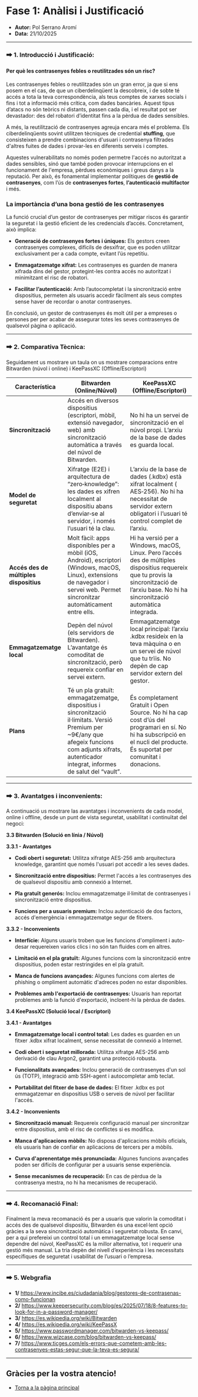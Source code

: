 # Fase 1: Anàlisi i Justificació
- **Autor:** Pol Serrano Aromí
- **Data:** 21/10/2025

---
### 🠲 1. Introducció i Justificació:
#### Per què les contrasenyes febles o reutilitzades són un risc?
Les contrasenyes febles o reutilitzades són un gran error, ja que si ens posem en el cas, de que un ciberdelinqüent la descobreix, i de sobte té accés a tota la teva correspondència, als teus comptes de xarxes socials i fins i tot a informació més crítica, com dades bancàries. Aquest tipus d’atacs no són teòrics ni distants, passen cada dia, i el resultat pot ser devastador: des del robatori d’identitat fins a la pèrdua de dades sensibles.

A més, la reutilització de contrasenyes agreuja encara més el problema. Els ciberdelinqüents sovint utilitzen tècniques de credential **stuffing**, que consisteixen a prendre combinacions d'usuari i contrasenya filtrades d'altres fuites de dades i provar-les en diferents serveis i comptes.

Aquestes vulnerabilitats no només poden permetre l'accés no autoritzat a dades sensibles, sinó que també poden provocar interrupcions en el funcionament de l'empresa, pèrdues econòmiques i greus danys a la reputació. Per això, és fonamental implementar polítiques de **gestió de contrasenyes**, com l’ús de **contrasenyes fortes**, **l’autenticació multifactor** i més.

### La importància d’una bona gestió de les contrasenyes
La funció crucial d’un gestor de contrasenyes per mitigar riscos és garantir la seguretat i la gestió eficient de les credencials d’accés. Concretament, això implica:

- **Generació de contrasenyes fortes i úniques:** Els gestors creen contrasenyes complexes, difícils de desxifrar, que es poden utilitzar exclusivament per a cada compte, evitant l’ús repetitiu.

- **Emmagatzematge xifrat:** Les contrasenyes es guarden de manera xifrada dins del gestor, protegint-les contra accés no autoritzat i minimitzant el risc de robatori.

- **Facilitar l’autenticació:** Amb l’autocompletat i la sincronització entre dispositius, permeten als usuaris accedir fàcilment als seus comptes sense haver de recordar o anotar contrasenyes.

En conclusió, un gestor de contrasenyes és molt útil per a empreses o persones per per acabar de assegurar totes les seves contrasenyes de qualsevol pàgina o aplicació.

---
### 🠲 2. Comparativa Tècnica:

Seguidament us mostrare un taula on us mostrare comparacions entre Bitwarden (núvol i online) i KeePassXC (Offline/Escriptori)

| Característica | Bitwarden (Online/Núvol) | KeePassXC (Offline/Escriptori) |
| ----- | ----- | ----- |
| **Sincronització** | Accés en diversos dispositius (escriptori, mòbil, extensió navegador, web) amb sincronització automàtica a través del núvol de Bitwarden. | No hi ha un servei de sincronització en el núvol propi. L’arxiu de la base de dades es guarda local. |
| **Model de seguretat** | Xifratge (E2E) i arquitectura de “zero‑knowledge”: les dades es xifren localment al dispositiu abans d’enviar‑se al servidor, i només l’usuari té la clau.  | L’arxiu de la base de dades (.kdbx) està xifrat localment ( AES‑256). No hi ha necessitat de servidor extern obligatori i l’usuari té control complet de l’arxiu. |
| **Accés des de múltiples dispositius** | Molt fàcil: apps disponibles per a mòbil (iOS, Android), escriptori (Windows, macOS, Linux), extensions de navegador i servei web. Permet sincronitzar automàticament entre ells. | Hi ha versió per a Windows, macOS, Linux. Pero l’accés des de múltiples dispositius requereix que tu provis la sincronització de l’arxiu base. No hi ha sincronització automàtica integrada. |
| **Emmagatzematge local** | Depèn del núvol (els servidors de Bitwarden). L’avantatge és comoditat de sincronització, però requereix confiar en servei extern. | Emmagatzematge local principal: l’arxiu .kdbx resideix en la teva màquina o en un servei de núvol que tu trïis. No depèn de cap servidor extern del gestor. |
| **Plans** | Té un pla gratuït: emmagatzematge, dispositius i sincronització il·limitats. Versió Premium per \~9€/any que afegeix funcions com adjunts xifrats, autenticador integrat, informes de salut del “vault”. | És completament Gratuït i Open Source. No hi ha cap cost d’ús del programari en sí. No hi ha subscripció en el nucli del producte. És suportat per comunitat i donacions. |


---
### 🠲 3. Avantatges i inconvenients:

A continuació us mostrare las avantatges i inconvenients de cada model, online i offline, desde un punt de vista seguretat, usabilitat i continuïtat del negoci:

**3.3 Bitwarden (Solució en línia / Núvol)**

**3.3.1 - Avantatges**

- **Codi obert i seguretat:** Utilitza xifratge AES-256 amb arquitectura knowledge, garantint que només l'usuari pot accedir a les seves dades. 

- **Sincronització entre dispositius:** Permet l'accés a les contrasenyes des de qualsevol dispositiu amb connexió a Internet. 

- **Pla gratuït generós:** Inclou emmagatzematge il·limitat de contrasenyes i sincronització entre dispositius. 

- **Funcions per a usuaris premium:** Inclou autenticació de dos factors, accés d'emergència i emmagatzematge segur de fitxers. 

**3.3.2 - Inconvenients**

- **Interfície:** Alguns usuaris troben que les funcions d'ompliment i auto-desar requereixen varios clics i no són tan fluides com en altres. 

- **Limitació en el pla gratuït:** Algunes funcions com la sincronització entre dispositius, poden estar restringides en el pla gratuït. 

- **Manca de funcions avançades:** Algunes funcions com alertes de phishing o ompliment automàtic d'adreces poden no estar disponibles.

- **Problemes amb l'exportació de contrasenyes:** Usuaris han reportat problemes amb la funció d'exportació, incloent-hi la pèrdua de dades. 

**3.4 KeePassXC (Solució local / Escriptori)**

**3.4.1 - Avantatges**

- **Emmagatzematge local i control total:** Les dades es guarden en un fitxer .kdbx xifrat localment, sense necessitat de connexió a Internet. 

- **Codi obert i seguretat millorada:** Utilitza xifratge AES-256 amb derivació de clau Argon2, garantint una protecció robusta. 

- **Funcionalitats avançades:** Inclou generació de contrasenyes d'un sol ús (TOTP), integració amb SSH-agent i autocompletar amb teclat. 

- **Portabilitat del fitxer de base de dades:** El fitxer .kdbx es pot emmagatzemar en dispositius USB o serveis de núvol per facilitar l'accés. 

**3.4.2 - Inconvenients**

- **Sincronització manual:** Requereix configuració manual per sincronitzar entre dispositius, amb el risc de conflictes si es modifica. 

- **Manca d'aplicacions mòbils:** No disposa d'aplicacions mòbils oficials, els usuaris han de confiar en aplicacions de tercers per a mòbils. 

- **Curva d'aprenentatge més pronunciada:** Algunes funcions avançades poden ser difícils de configurar per a usuaris sense experiència. 

- **Sense mecanismes de recuperació:** En cas de pèrdua de la contrasenya mestra, no hi ha mecanismes de recuperació. 

---
### 🠲 4. Recomanació Final:

Finalment la meva recomanació és per a usuaris que valorin la comoditat i accés des de qualsevol dispositiu, Bitwarden és una excel·lent opció gràcies a la seva sincronització automàtica i seguretat robusta. En canvi, per a qui prefereixi un control total i un emmagatzematge local sense dependre del núvol, KeePassXC és la millor alternativa, tot i requerir una gestió més manual. La tria depèn del nivell d’experiència i les necessitats específiques de seguretat i usabilitat de l’usuari o l’empresa.

---
### 🠲 5. Webgrafia

- **1/** https://www.incibe.es/ciudadania/blog/gestores-de-contrasenas-como-funcionan
- **2/** https://www.keepersecurity.com/blog/es/2025/07/18/8-features-to-look-for-in-a-password-manager/
- **3/** https://es.wikipedia.org/wiki/Bitwarden
- **4/** https://es.wikipedia.org/wiki/KeePassX
- **5/** https://www.passwordmanager.com/bitwarden-vs-keepass/
- **6/** https://www.wizcase.com/blog/bitwarden-vs-keepass/
- **7/** https://www.ticges.com/els-errors-que-cometem-amb-les-contrasenyes-estas-segur-que-la-teva-es-segura/

---
## Gràcies per la vostra atencio!

- [Torna a la pàgina principal](../)
